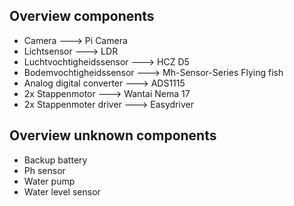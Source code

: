 ## Overview components
* Camera                      --->        Pi Camera 
* Lichtsensor                 --->        LDR
* Luchtvochtigheidssensor     --->        HCZ D5
* Bodemvochtigheidssensor     --->        Mh-Sensor-Series Flying fish
* Analog digital converter     --->       ADS1115
* 2x Stappenmotor             --->        Wantai Nema 17
* 2x Stappenmoter driver      --->        Easydriver


## Overview unknown components 
* Backup battery 
* Ph sensor
* Water pump
* Water level sensor
                        
                        
                        
